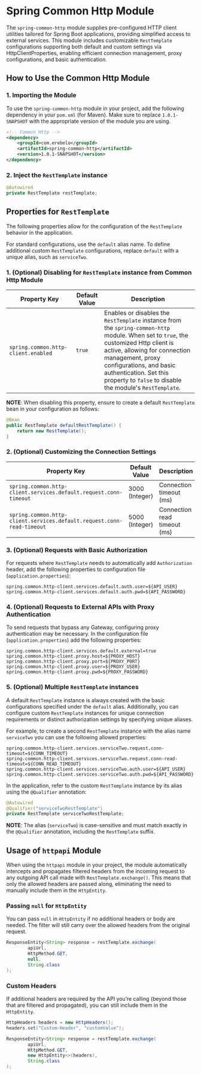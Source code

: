 # Spring Common Http Module

The `spring-common-http` module supplies pre-configured HTTP client utilities tailored for Spring Boot applications, providing simplified access to external services. This module includes customizable `RestTemplate` configurations supporting both default and custom settings via HttpClientProperties, enabling efficient connection management, proxy configurations, and basic authentication.

## How to Use the Common Http Module

### 1. Importing the Module

To use the `spring-common-http` module in your project, add the following dependency in your `pom.xml` (for Maven). Make sure to replace `1.0.1-SNAPSHOT` with the appropriate version of the module you are using.

```xml
<!-- Common Http -->
<dependency>
    <groupId>com.erebelo</groupId>
    <artifactId>spring-common-http</artifactId>
    <version>1.0.1-SNAPSHOT</version>
</dependency>
```

### 2. Inject the `RestTemplate` instance

```java
@Autowired
private RestTemplate restTemplate;
```

## Properties for `RestTemplate`

The following properties allow for the configuration of the `RestTemplate` behavior in the application.

For standard configurations, use the `default` alias name. To define additional custom `RestTemplate` configurations, replace `default` with a unique alias, such as `serviceTwo`.

### 1. (Optional) Disabling for `RestTemplate` instance from Common Http Module

| Property Key                        | Default Value | Description                                                                                                                                                                                                                                                                                              |
| ----------------------------------- | ------------- | -------------------------------------------------------------------------------------------------------------------------------------------------------------------------------------------------------------------------------------------------------------------------------------------------------- |
| `spring.common.http-client.enabled` | `true`        | Enables or disables the `RestTemplate` instance from the `spring-common-http` module. When set to `true`, the customized Http client is active, allowing for connection management, proxy configurations, and basic authentication. Set this property to `false` to disable the module's `RestTemplate`. |

**NOTE**: When disabling this property, ensure to create a default `RestTemplate` bean in your configuration as follows:

```java
@Bean
public RestTemplate defaultRestTemplate() {
    return new RestTemplate();
}
```

### 2. (Optional) Customizing the Connection Settings

| Property Key                                                           | Default Value  | Description                  |
| ---------------------------------------------------------------------- | -------------- | ---------------------------- |
| `spring.common.http-client.services.default.request.conn-timeout`      | 3000 (Integer) | Connection timeout (ms)      |
| `spring.common.http-client.services.default.request.conn-read-timeout` | 5000 (Integer) | Connection read timeout (ms) |

### 3. (Optional) Requests with Basic Authorization

For requests where `RestTemplate` needs to automatically add `Authorization` header, add the following properties to configuration file (`application.properties`):

```properties
spring.common.http-client.services.default.auth.user=${API_USER}
spring.common.http-client.services.default.auth.pwd=${API_PASSWORD}
```

### 4. (Optional) Requests to External APIs with Proxy Authentication

To send requests that bypass any Gateway, configuring proxy authentication may be necessary. In the configuration file (`application.properties`) add the following properties:

```properties
spring.common.http-client.services.default.external=true
spring.common.http-client.proxy.host=${PROXY_HOST}
spring.common.http-client.proxy.port=${PROXY_PORT}
spring.common.http-client.proxy.user=${PROXY_USER}
spring.common.http-client.proxy.pwd=${PROXY_PASSWORD}
```

### 5. (Optional) Multiple `RestTemplate` instances

A default `RestTemplate` instance is always created with the basic configurations specified under the `default` alias. Additionally, you can configure custom `RestTemplate` instances for unique connection requirements or distinct authorization settings by specifying unique aliases.

For example, to create a second `RestTemplate` instance with the alias name `serviceTwo` you can use the following allowed properties:

```properties
spring.common.http-client.services.serviceTwo.request.conn-timeout=${CONN_TIMEOUT}
spring.common.http-client.services.serviceTwo.request.conn-read-timeout=${CONN_READ_TIMEOUT}
spring.common.http-client.services.serviceTwo.auth.user=${API_USER}
spring.common.http-client.services.serviceTwo.auth.pwd=${API_PASSWORD}
```

In the application, refer to the custom `RestTemplate` instance by its alias using the `@Qualifier` annotation:

```java
@Autowired
@Qualifier("serviceTwoRestTemplate")
private RestTemplate serviceTwoRestTemplate;
```

**NOTE**: The alias (`serviceTwo`) is case-sensitive and must match exactly in the `@Qualifier` annotation, including the `RestTemplate` suffix.

## Usage of `httpapi` Module

When using the `httpapi` module in your project, the module automatically intercepts and propagates filtered headers from the incoming request to any outgoing API call made with `RestTemplate.exchange()`.
This means that only the allowed headers are passed along, eliminating the need to manually include them in the `HttpEntity`.

### Passing `null` for `HttpEntity`

You can pass `null` in `HttpEntity` if no additional headers or body are needed. The filter will still carry over
the allowed headers from the original request.

```java
ResponseEntity<String> response = restTemplate.exchange(
        apiUrl,
        HttpMethod.GET,
        null,
        String.class
);
```

### Custom Headers

If additional headers are required by the API you’re calling (beyond those that are filtered and propagated),
you can still include them in the `HttpEntity`.

```java
HttpHeaders headers = new HttpHeaders();
headers.set("Custom-Header", "customValue");

ResponseEntity<String> response = restTemplate.exchange(
        apiUrl,
        HttpMethod.GET,
        new HttpEntity<>(headers),
        String.class
);
```
